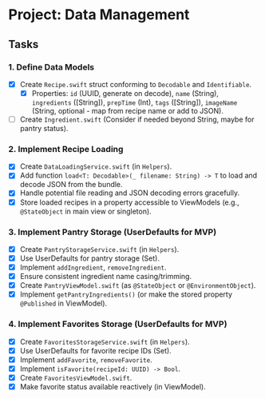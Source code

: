 # Project: Data Management

## Tasks

### 1. Define Data Models
- [x] Create `Recipe.swift` struct conforming to `Decodable` and `Identifiable`.
  - [x] Properties: `id` (UUID, generate on decode), `name` (String), `ingredients` ([String]), `prepTime` (Int), `tags` ([String]), `imageName` (String, optional - map from recipe name or add to JSON).
- [ ] Create `Ingredient.swift` (Consider if needed beyond String, maybe for pantry status).

### 2. Implement Recipe Loading
- [x] Create `DataLoadingService.swift` (in `Helpers`).
- [x] Add function `load<T: Decodable>(_ filename: String) -> T` to load and decode JSON from the bundle.
- [x] Handle potential file reading and JSON decoding errors gracefully.
- [x] Store loaded recipes in a property accessible to ViewModels (e.g., `@StateObject` in main view or singleton).

### 3. Implement Pantry Storage (UserDefaults for MVP)
- [x] Create `PantryStorageService.swift` (in `Helpers`).
- [x] Use UserDefaults for pantry storage (Set<String>).
- [x] Implement `addIngredient`, `removeIngredient`.
- [x] Ensure consistent ingredient name casing/trimming.
- [x] Create `PantryViewModel.swift` (as `@StateObject` or `@EnvironmentObject`).
- [x] Implement `getPantryIngredients()` (or make the stored property `@Published` in ViewModel).

### 4. Implement Favorites Storage (UserDefaults for MVP)
- [x] Create `FavoritesStorageService.swift` (in `Helpers`).
- [x] Use UserDefaults for favorite recipe IDs (Set<UUID>).
- [x] Implement `addFavorite`, `removeFavorite`.
- [x] Implement `isFavorite(recipeId: UUID) -> Bool`.
- [x] Create `FavoritesViewModel.swift`.
- [x] Make favorite status available reactively (in ViewModel). 